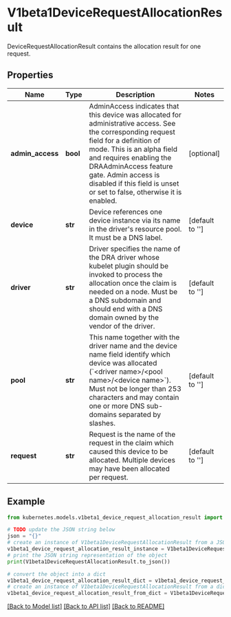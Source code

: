 # V1beta1DeviceRequestAllocationResult

DeviceRequestAllocationResult contains the allocation result for one request.

## Properties

Name | Type | Description | Notes
------------ | ------------- | ------------- | -------------
**admin_access** | **bool** | AdminAccess indicates that this device was allocated for administrative access. See the corresponding request field for a definition of mode.  This is an alpha field and requires enabling the DRAAdminAccess feature gate. Admin access is disabled if this field is unset or set to false, otherwise it is enabled. | [optional] 
**device** | **str** | Device references one device instance via its name in the driver&#39;s resource pool. It must be a DNS label. | [default to '']
**driver** | **str** | Driver specifies the name of the DRA driver whose kubelet plugin should be invoked to process the allocation once the claim is needed on a node.  Must be a DNS subdomain and should end with a DNS domain owned by the vendor of the driver. | [default to '']
**pool** | **str** | This name together with the driver name and the device name field identify which device was allocated (&#x60;&lt;driver name&gt;/&lt;pool name&gt;/&lt;device name&gt;&#x60;).  Must not be longer than 253 characters and may contain one or more DNS sub-domains separated by slashes. | [default to '']
**request** | **str** | Request is the name of the request in the claim which caused this device to be allocated. Multiple devices may have been allocated per request. | [default to '']

## Example

```python
from kubernetes.models.v1beta1_device_request_allocation_result import V1beta1DeviceRequestAllocationResult

# TODO update the JSON string below
json = "{}"
# create an instance of V1beta1DeviceRequestAllocationResult from a JSON string
v1beta1_device_request_allocation_result_instance = V1beta1DeviceRequestAllocationResult.from_json(json)
# print the JSON string representation of the object
print(V1beta1DeviceRequestAllocationResult.to_json())

# convert the object into a dict
v1beta1_device_request_allocation_result_dict = v1beta1_device_request_allocation_result_instance.to_dict()
# create an instance of V1beta1DeviceRequestAllocationResult from a dict
v1beta1_device_request_allocation_result_from_dict = V1beta1DeviceRequestAllocationResult.from_dict(v1beta1_device_request_allocation_result_dict)
```
[[Back to Model list]](../README.md#documentation-for-models) [[Back to API list]](../README.md#documentation-for-api-endpoints) [[Back to README]](../README.md)


